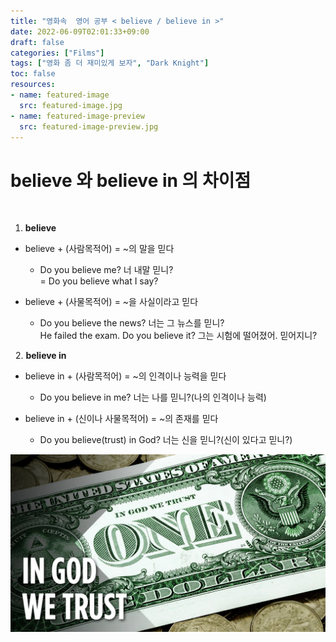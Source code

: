 ```yaml
---
title: "영화속  영어 공부 < believe / believe in >"
date: 2022-06-09T02:01:33+09:00
draft: false
categories: ["Films"]
tags: ["영화 좀 더 재미있게 보자", "Dark Knight"]
toc: false
resources:
- name: featured-image
  src: featured-image.jpg
- name: featured-image-preview
  src: featured-image-preview.jpg
---
```


# believe 와 believe in 의 차이점
 
1. **believe**

- believe + (사람목적어) = ~의 말을 믿다

  - Do you believe me? 너 내말 믿니? \
  = Do you believe what I say?

- believe + (사물목적어) = ~을 사실이라고 믿다

  - Do you believe the news? 너는 그 뉴스를 믿니? \
  He failed the exam. Do you believe it? 그는 시험에 떨어졌어. 믿어지니?
 
 
2. **believe in**

- believe in + (사람목적어) = ~의 인격이나 능력을 믿다 

  - Do you believe in me? 너는 나를 믿니?(나의 인격이나 능력) 

- believe in + (신이나 사물목적어) = ~의 존재를 믿다

  - Do you believe(trust) in God? 너는 신을 믿니?(신이 있다고 믿니?)

![In GOD We Trust on the US Dollar](in_GOD_we_trust_us_dollar.jpg) 
